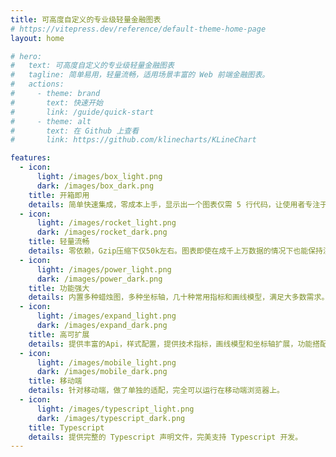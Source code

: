 ```yaml
---
title: 可高度自定义的专业级轻量金融图表
# https://vitepress.dev/reference/default-theme-home-page
layout: home

# hero:
#   text: 可高度自定义的专业级轻量金融图表
#   tagline: 简单易用，轻量流畅，适用场景丰富的 Web 前端金融图表。
#   actions:
#     - theme: brand
#       text: 快速开始
#       link: /guide/quick-start
#     - theme: alt
#       text: 在 Github 上查看
#       link: https://github.com/klinecharts/KLineChart

features:
  - icon:
      light: /images/box_light.png
      dark: /images/box_dark.png
    title: 开箱即用
    details: 简单快速集成，零成本上手，显示出一个图表仅需 5 行代码，让使用者专注于数据对接。
  - icon:
      light: /images/rocket_light.png
      dark: /images/rocket_dark.png
    title: 轻量流畅
    details: 零依赖，Gzip压缩下仅50k左右。图表即使在成千上万数据的情况下也能保持流畅。
  - icon:
      light: /images/power_light.png
      dark: /images/power_dark.png
    title: 功能强大
    details: 内置多种蜡烛图，多种坐标轴，几十种常用指标和画线模型，满足大多数需求。
  - icon:
      light: /images/expand_light.png
      dark: /images/expand_dark.png
    title: 高可扩展
    details: 提供丰富的Api，样式配置，提供技术指标，画线模型和坐标轴扩展，功能搭配随心所欲。
  - icon:
      light: /images/mobile_light.png
      dark: /images/mobile_dark.png
    title: 移动端
    details: 针对移动端，做了单独的适配，完全可以运行在移动端浏览器上。
  - icon:
      light: /images/typescript_light.png
      dark: /images/typescript_dark.png
    title: Typescript
    details: 提供完整的 Typescript 声明文件，完美支持 Typescript 开发。
---
```

